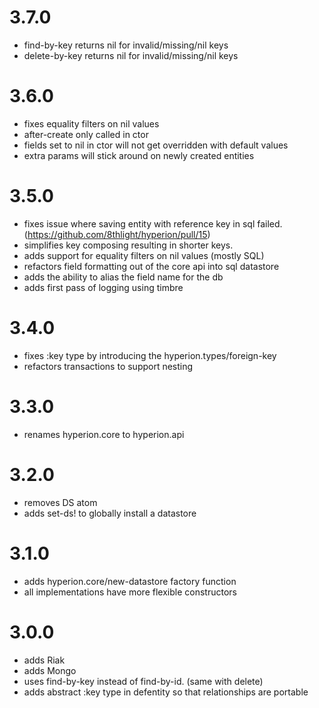 # 3.7.0

* find-by-key returns nil for invalid/missing/nil keys
* delete-by-key returns nil for invalid/missing/nil keys

# 3.6.0

* fixes equality filters on nil values
* after-create only called in ctor
* fields set to nil in ctor will not get overridden with default values
* extra params will stick around on newly created entities

# 3.5.0

* fixes issue where saving entity with reference key in sql failed. (https://github.com/8thlight/hyperion/pull/15)
* simplifies key composing resulting in shorter keys.
* adds support for equality filters on nil values (mostly SQL)
* refactors field formatting out of the core api into sql datastore
* adds the ability to alias the field name for the db
* adds first pass of logging using timbre

# 3.4.0

* fixes :key type by introducing the hyperion.types/foreign-key
* refactors transactions to support nesting

# 3.3.0

* renames hyperion.core to hyperion.api

# 3.2.0

* removes DS atom
* adds set-ds! to globally install a datastore

# 3.1.0

* adds hyperion.core/new-datastore factory function
* all implementations have more flexible constructors

# 3.0.0

* adds Riak
* adds Mongo
* uses find-by-key instead of find-by-id.  (same with delete)
* adds abstract :key type in defentity so that relationships are portable

